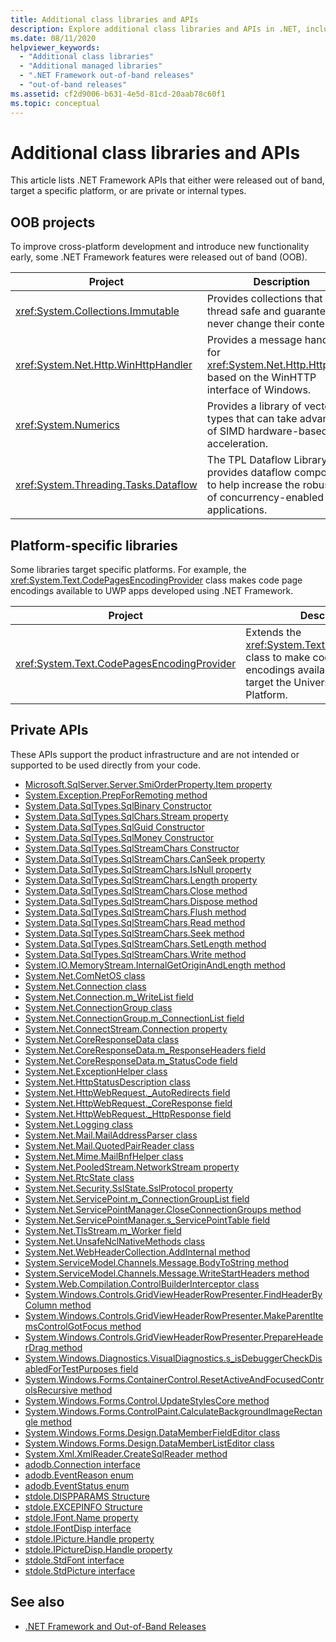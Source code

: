 ```yaml
---
title: Additional class libraries and APIs
description: Explore additional class libraries and APIs in .NET, including out-of-band (OOB) projects, platform-specific libraries, and private APIs.
ms.date: 08/11/2020
helpviewer_keywords:
  - "Additional class libraries"
  - "Additional managed libraries"
  - ".NET Framework out-of-band releases"
  - "out-of-band releases"
ms.assetid: cf2d9006-b631-4e5d-81cd-20aab78c60f1
ms.topic: conceptual
---
```

# Additional class libraries and APIs

This article lists .NET Framework APIs that either were released out of band, target a specific platform, or are private or internal types.

## OOB projects

To improve cross-platform development and introduce new functionality early, some .NET Framework features were released out of band (OOB).

| Project | Description |
| ------- | ----------- |
| <xref:System.Collections.Immutable> | Provides collections that are thread safe and guaranteed to never change their contents. |
| <xref:System.Net.Http.WinHttpHandler> | Provides a message handler for <xref:System.Net.Http.HttpClient> based on the WinHTTP interface of Windows. |
| <xref:System.Numerics> | Provides a library of vector types that can take advantage of SIMD hardware-based acceleration.|
| <xref:System.Threading.Tasks.Dataflow> | The TPL Dataflow Library provides dataflow components to help increase the robustness of concurrency-enabled applications. |

## Platform-specific libraries

Some libraries target specific platforms. For example, the <xref:System.Text.CodePagesEncodingProvider> class makes code page encodings available to UWP apps developed using .NET Framework.

| Project | Description |
| ------- | ----------- |
| <xref:System.Text.CodePagesEncodingProvider> | Extends the <xref:System.Text.EncodingProvider> class to make code page encodings available to apps that target the Universal Windows Platform. |

## Private APIs

These APIs support the product infrastructure and are not intended or supported to be used directly from your code.

* [Microsoft.SqlServer.Server.SmiOrderProperty.Item property](microsoft.sqlserver.server.smiorderproperty.item.md)
* [System.Exception.PrepForRemoting method](system.exception.prepforremoting.md)
* [System.Data.SqlTypes.SqlBinary Constructor](system.data.sqltypes.sqlbinary.-ctor.md)
* [System.Data.SqlTypes.SqlChars.Stream property](system.data.sqltypes.sqlchars.stream.md)
* [System.Data.SqlTypes.SqlGuid Constructor](system.data.sqltypes.sqlguid.-ctor.md)
* [System.Data.SqlTypes.SqlMoney Constructor](system.data.sqltypes.sqlmoney.-ctor.md)
* [System.Data.SqlTypes.SqlStreamChars Constructor](system.data.sqltypes.sqlstreamchars.-ctor.md)
* [System.Data.SqlTypes.SqlStreamChars.CanSeek property](system.data.sqltypes.sqlstreamchars.canseek.md)
* [System.Data.SqlTypes.SqlStreamChars.IsNull property](system.data.sqltypes.sqlstreamchars.isnull.md)
* [System.Data.SqlTypes.SqlStreamChars.Length property](system.data.sqltypes.sqlstreamchars.length.md)
* [System.Data.SqlTypes.SqlStreamChars.Close method](system.data.sqltypes.sqlstreamchars.close.md)
* [System.Data.SqlTypes.SqlStreamChars.Dispose method](system.data.sqltypes.sqlstreamchars.dispose.md)
* [System.Data.SqlTypes.SqlStreamChars.Flush method](system.data.sqltypes.sqlstreamchars.flush.md)
* [System.Data.SqlTypes.SqlStreamChars.Read method](system.data.sqltypes.sqlstreamchars.read.md)
* [System.Data.SqlTypes.SqlStreamChars.Seek method](system.data.sqltypes.sqlstreamchars.seek.md)
* [System.Data.SqlTypes.SqlStreamChars.SetLength method](system.data.sqltypes.sqlstreamchars.setlength.md)
* [System.Data.SqlTypes.SqlStreamChars.Write method](system.data.sqltypes.sqlstreamchars.write.md)
* [System.IO.MemoryStream.InternalGetOriginAndLength method](system.io.memorystream.internalgetoriginandlength.md)
* [System.Net.ComNetOS class](system.net.comnetos.md)
* [System.Net.Connection class](connection.md)
* [System.Net.Connection.m\_WriteList field](m_writelist.md)
* [System.Net.ConnectionGroup class](connectiongroup.md)
* [System.Net.ConnectionGroup.m\_ConnectionList field](m_connectionlist.md)
* [System.Net.ConnectStream.Connection property](system.net.connectstream.connection.md)
* [System.Net.CoreResponseData class](coreresponsedata.md)
* [System.Net.CoreResponseData.m\_ResponseHeaders field](coreresponsedata_m_responseheaders.md)
* [System.Net.CoreResponseData.m\_StatusCode field](coreresponsedata_m_statuscode.md)
* [System.Net.ExceptionHelper class](system.net.exceptionhelper.md)
* [System.Net.HttpStatusDescription class](system.net.httpstatusdescription.md)
* [System.Net.HttpWebRequest.\_AutoRedirects field](_autoredirects.md)
* [System.Net.HttpWebRequest.\_CoreResponse field](httpwebrequest__coreresponse.md)
* [System.Net.HttpWebRequest.\_HttpResponse field](_httpresponse.md)
* [System.Net.Logging class](system.net.logging.md)
* [System.Net.Mail.MailAddressParser class](system.net.mail.mailaddressparser.md)
* [System.Net.Mail.QuotedPairReader class](system.net.mail.quotedpairreader.md)
* [System.Net.Mime.MailBnfHelper class](system.net.mime.mailbnfhelper.md)
* [System.Net.PooledStream.NetworkStream property](system.net.pooledstream.networkstream.md)
* [System.Net.RtcState class](system.net.rtcstate.md)
* [System.Net.Security.SslState.SslProtocol property](system.net.security.sslstate.sslprotocol.md)
* [System.Net.ServicePoint.m\_ConnectionGroupList field](m_connectiongrouplist.md)
* [System.Net.ServicePointManager.CloseConnectionGroups method](system.net.servicepointmanager.closeconnectiongroups.md)
* [System.Net.ServicePointManager.s\_ServicePointTable field](s_servicepointtable.md)
* [System.Net.TlsStream.m_Worker field](system.net.tlsstream.m_worker.md)
* [System.Net.UnsafeNclNativeMethods class](system.net.unsafenclnativemethods.md)
* [System.Net.WebHeaderCollection.AddInternal method](system.net.webheadercollection.addinternal.md)
* [System.ServiceModel.Channels.Message.BodyToString method](system.servicemodel.channels.message.bodytostring.md)
* [System.ServiceModel.Channels.Message.WriteStartHeaders method](system.servicemodel.channels.message.writestartheaders.md)
* [System.Web.Compilation.ControlBuilderInterceptor class](controlbuilderinterceptor-class.md)
* [System.Windows.Controls.GridViewHeaderRowPresenter.FindHeaderByColumn method](system.windows.controls.gridviewheaderrowpresenter.findheaderbycolumn.md)
* [System.Windows.Controls.GridViewHeaderRowPresenter.MakeParentItemsControlGotFocus method](system.windows.controls.gridviewheaderrowpresenter.makeparentitemscontrolgotfocus.md)
* [System.Windows.Controls.GridViewHeaderRowPresenter.PrepareHeaderDrag method](system.windows.controls.gridviewheaderrowpresenter.prepareheaderdrag.md)
* [System.Windows.Diagnostics.VisualDiagnostics.s\_isDebuggerCheckDisabledForTestPurposes field](s-isdebuggercheckdisabledfortestpurposes-field.md)
* [System.Windows.Forms.ContainerControl.ResetActiveAndFocusedControlsRecursive method](system-windows-forms/resetactiveandfocusedcontrolsrecursive-method.md)
* [System.Windows.Forms.Control.UpdateStylesCore method](system-windows-forms/updatestylescore-method.md)
* [System.Windows.Forms.ControlPaint.CalculateBackgroundImageRectangle method](system-windows-forms/calculatebackgroundimagerectangle-method.md)
* [System.Windows.Forms.Design.DataMemberFieldEditor class](datamemberfieldeditor-class.md)
* [System.Windows.Forms.Design.DataMemberListEditor class](datamemberlisteditor-class.md)
* [System.Xml.XmlReader.CreateSqlReader method](system.xml.xmlreader.createsqlreader.md)
* [adodb.Connection interface](adodb.connection.md)
* [adodb.EventReason enum](adodb.eventreasonenum.md)
* [adodb.EventStatus enum](adodb.eventstatusenum.md)
* [stdole.DISPPARAMS Structure](stdole.dispparams.md)
* [stdole.EXCEPINFO Structure](stdole.excepinfo.md)
* [stdole.IFont.Name property](stdole.ifont.name.md)
* [stdole.IFontDisp interface](stdole.ifontdisp.md)
* [stdole.IPicture.Handle property](stdole.ipicture.handle.md)
* [stdole.IPictureDisp.Handle property](stdole.ipicturedisp.handle.md)
* [stdole.StdFont interface](stdole.stdfont.md)
* [stdole.StdPicture interface](stdole.stdpicture.md)

## See also

* [.NET Framework and Out-of-Band Releases](../get-started/the-net-framework-and-out-of-band-releases.md)
